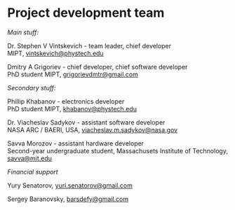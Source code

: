 # Project development team
*Main stuff:*

Dr. Stephen V Vintskevich - team leader, chief developer\
MIPT, vintskevich@phystech.edu

Dmitry A Grigoriev - chief developer, chief software developer\
PhD student MIPT, grigorievdmtr@gmail.com

*Secondary stuff:*

Phillip Khabanov - electronics developer\
PhD student MIPT, khabanov@phystech.edu

Dr. Viacheslav Sadykov - assistant software developer\
NASA ARC / BAERI, USA, viacheslav.m.sadykov@nasa.gov

Savva Morozov - assistant hardware developer\
Second-year undergraduate  student, Massachusets Institute of Technology, savva@mit.edu

*Financial support*

Yury Senatorov, yuri.senatorov@gmail.com

Sergey Baranovsky, barsdefy@gmail.com
